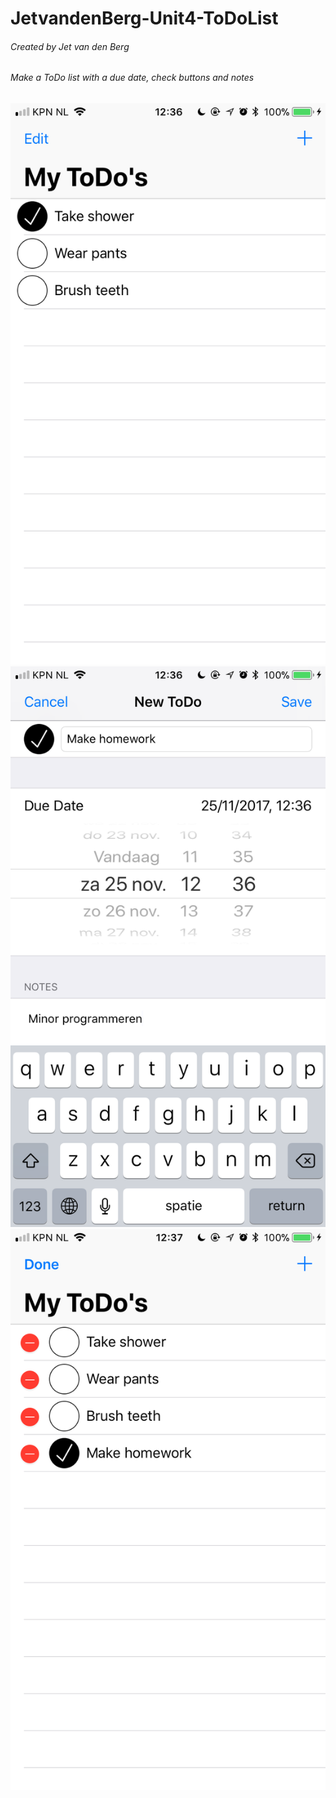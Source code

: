 # JetvandenBerg-Unit4-ToDoList
###### Created by Jet van den Berg
###### Make a ToDo list with a due date, check buttons and notes

![alt text](https://github.com/jetvdberg/JetvandenBerg-Unit4-ToDoList/blob/master/ToDoList2104/doc/IMG_2148.PNG "Overview")
![alt text](https://github.com/jetvdberg/JetvandenBerg-Unit4-ToDoList/blob/master/ToDoList2104/doc/IMG_2149.PNG "Make new ToDo")
![alt text](https://github.com/jetvdberg/JetvandenBerg-Unit4-ToDoList/blob/master/ToDoList2104/doc/IMG_2150.PNG "Edit overview")
